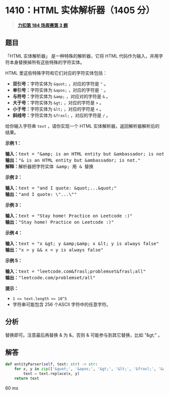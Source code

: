 # 1410：HTML 实体解析器（1405 分）


> <u>**[力扣第 184 场周赛第 3 题](https://leetcode.cn/problems/html-entity-parser/)**</u>

## 题目

<p>「HTML 实体解析器」 是一种特殊的解析器，它将 HTML 代码作为输入，并用字符本身替换掉所有这些特殊的字符实体。</p>

<p>HTML 里这些特殊字符和它们对应的字符实体包括：</p>

<ul>
<li><strong>双引号：</strong>字符实体为 <code>&amp;quot;</code> ，对应的字符是 <code>&quot;</code> 。</li>
<li><strong>单引号：</strong>字符实体为 <code>&amp;apos;</code> ，对应的字符是 <code>&#39;</code> 。</li>
<li><strong>与符号：</strong>字符实体为 <code>&amp;amp;</code> ，对应对的字符是 <code>&amp;</code> 。</li>
<li><strong>大于号：</strong>字符实体为 <code>&amp;gt;</code> ，对应的字符是 <code>&gt;</code> 。</li>
<li><strong>小于号：</strong>字符实体为 <code>&amp;lt;</code> ，对应的字符是 <code>&lt;</code> 。</li>
<li><strong>斜线号：</strong>字符实体为 <code>&amp;frasl;</code> ，对应的字符是 <code>/</code> 。</li>
</ul>

<p>给你输入字符串 <code>text</code> ，请你实现一个 HTML 实体解析器，返回解析器解析后的结果。</p>



<p><strong>示例 1：</strong></p>

<pre>
<strong>输入：</strong>text = &quot;&amp;amp; is an HTML entity but &amp;ambassador; is not.&quot;
<strong>输出：</strong>&quot;&amp; is an HTML entity but &amp;ambassador; is not.&quot;
<strong>解释：</strong>解析器把字符实体 &amp;amp; 用 &amp; 替换
</pre>

<p><strong>示例 2：</strong></p>

<pre>
<strong>输入：</strong>text = &quot;and I quote: &amp;quot;...&amp;quot;&quot;
<strong>输出：</strong>&quot;and I quote: \&quot;...\&quot;&quot;
</pre>

<p><strong>示例 3：</strong></p>

<pre>
<strong>输入：</strong>text = &quot;Stay home! Practice on Leetcode :)&quot;
<strong>输出：</strong>&quot;Stay home! Practice on Leetcode :)&quot;
</pre>

<p><strong>示例 4：</strong></p>

<pre>
<strong>输入：</strong>text = &quot;x &amp;gt; y &amp;amp;&amp;amp; x &amp;lt; y is always false&quot;
<strong>输出：</strong>&quot;x &gt; y &amp;&amp; x &lt; y is always false&quot;
</pre>

<p><strong>示例 5：</strong></p>

<pre>
<strong>输入：</strong>text = &quot;leetcode.com&amp;frasl;problemset&amp;frasl;all&quot;
<strong>输出：</strong>&quot;leetcode.com/problemset/all&quot;
</pre>



<p><strong>提示：</strong></p>

<ul>
<li><code>1 &lt;= text.length &lt;= 10^5</code></li>
<li>字符串可能包含 256 个ASCII 字符中的任意字符。</li>
</ul>


## 分析

替换即可。注意最后再替换 &amp; 为 &，否则 & 可能参与到其它替换，比如 "&amp;gt;" 。


## 解答

```python
def entityParser(self, text: str) -> str:
	for x, y in zip(['&quot;', '&apos;', '&gt;', '&lt;', '&frasl;', '&amp;'], '"\'></&'):
		text = text.replace(x, y)
	return text
```

60 ms


